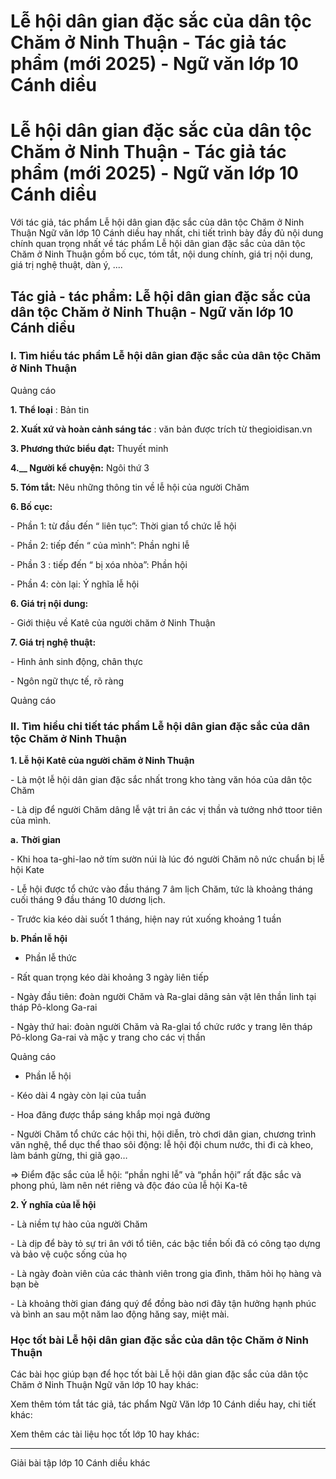 # Lễ hội dân gian đặc sắc của dân tộc Chăm ở Ninh Thuận - Tác giả tác phẩm (mới 2025) - Ngữ văn lớp 10 Cánh diều

# Lễ hội dân gian đặc sắc của dân tộc Chăm ở Ninh Thuận - Tác giả tác phẩm (mới 2025) - Ngữ văn lớp 10 Cánh diều

Với tác giả, tác phẩm Lễ hội dân gian đặc sắc của dân tộc Chăm ở Ninh Thuận Ngữ văn lớp 10 Cánh diều hay nhất, chi tiết trình bày đầy đủ nội dung chính quan trọng nhất về tác phẩm Lễ hội dân gian đặc sắc của dân tộc Chăm ở Ninh Thuận gồm bố cục, tóm tắt, nội dung chính, giá trị nội dung, giá trị nghệ thuật, dàn ý, ....

## Tác giả - tác phẩm: Lễ hội dân gian đặc sắc của dân tộc Chăm ở Ninh Thuận - Ngữ văn lớp 10 Cánh diều

### **I. Tìm hiểu tác phẩm Lễ hội dân gian đặc sắc của dân tộc Chăm ở Ninh Thuận**

Quảng cáo

**1\. Thể loại** : Bản tin 

**2\. Xuất xứ và hoàn cảnh sáng tác** : văn bản được trích từ thegioidisan.vn

**3\. Phương thức biểu đạt:** Thuyết minh 

**4.__ Người kể chuyện:** Ngôi thứ 3

**5\. Tóm tắt:** Nêu những thông tin về lễ hội của người Chăm

**6\. Bố cục:**

\- Phần 1: từ đầu đến “ liên tục”: Thời gian tổ chức lễ hội

\- Phần 2: tiếp đến “ của mình”: Phần nghi lễ

\- Phần 3 : tiếp đến “ bị xóa nhòa”: Phần hội

\- Phần 4: còn lại: Ý nghĩa lễ hội

**6\. Giá trị nội dung:**

\- Giới thiệu về Katê của người chăm ở Ninh Thuận

**7\. Giá trị nghệ thuật:**

\- Hình ảnh sinh động, chân thực

\- Ngôn ngữ thực tế, rõ ràng

Quảng cáo

### **II. Tìm hiểu chi tiết tác phẩm Lễ hội dân gian đặc sắc của dân tộc Chăm ở Ninh Thuận**

**1\. Lễ hội Katê của người chăm ở Ninh Thuận**

\- Là một lễ hội dân gian đặc sắc nhất trong kho tàng văn hóa của dân tộc Chăm

\- Là dịp để người Chăm dâng lễ vật tri ân các vị thần và tưởng nhớ ttoor tiên của mình.

**a.** **Thời gian**

\- Khi hoa ta-ghi-lao nở tím sườn núi là lúc đó người Chăm nô nức chuẩn bị lễ hội Kate

\- Lễ hội được tổ chức vào đầu tháng 7 âm lịch Chăm, tức là khoảng tháng cuối tháng 9 đầu tháng 10 dương lịch.

\- Trước kia kéo dài suốt 1 tháng, hiện nay rút xuống khoảng 1 tuần 

**b. Phần lễ hội**

* Phần lễ thức

\- Rất quan trọng kéo dài khoảng 3 ngày liên tiếp

\- Ngày đầu tiên: đoàn người Chăm và Ra-glai dâng sản vật lên thần linh tại tháp Pô-klong Ga-rai

\- Ngày thứ hai: đoàn người Chăm và Ra-glai tổ chức rước y trang lên tháp Pô-klong Ga-rai và mặc y trang cho các vị thần

Quảng cáo

* Phần lễ hội

\- Kéo dài 4 ngày còn lại của tuần

\- Hoa đăng được thắp sáng khắp mọi ngả đường

\- Người Chăm tổ chức các hội thi, hội diễn, trò chơi dân gian, chương trình văn nghệ, thể dục thể thao sôi động: lễ hội đội chum nước, thi đi cà kheo, làm bánh gừng, thi giã gạo…

=> Điểm đặc sắc của lễ hội: “phần nghi lễ” và “phần hội” rất đặc sắc và phong phú, làm nên nét riêng và độc đáo của lễ hội Ka-tê

**2\. Ý nghĩa của lễ hội**

\- Là niềm tự hào của người Chăm

\- Là dịp để bày tỏ sự tri ân với tổ tiên, các bậc tiền bối đã có công tạo dựng và bảo vệ cuộc sống của họ

\- Là ngày đoàn viên của các thành viên trong gia đình, thăm hỏi họ hàng và bạn bè

\- Là khoảng thời gian đáng quý để đồng bào nơi đây tận hưởng hạnh phúc và bình an sau một năm lao động hăng say, miệt mài.

### **Học tốt bài Lễ hội dân gian đặc sắc của dân tộc Chăm ở Ninh Thuận**

Các bài học giúp bạn để học tốt bài Lễ hội dân gian đặc sắc của dân tộc Chăm ở Ninh Thuận Ngữ văn lớp 10 hay khác:

Xem thêm tóm tắt tác giả, tác phẩm Ngữ Văn lớp 10 Cánh diều hay, chi tiết khác:

Xem thêm các tài liệu học tốt lớp 10 hay khác:

* * *

Giải bài tập lớp 10 Cánh diều khác
